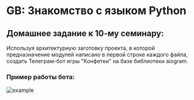 # GB: Знакомство с языком Python

## Домашнее задание к 10-му семинару:

Используя архитектурную заготовку проекта, в которой предназначение модулей
написано в первой строке каждого файла, создать Телеграм-бот игры "Конфетки"
на базе библиотеки aiogram.

### Пример работы бота:

![example](https://user-images.githubusercontent.com/109767480/201760092-33e6e0b7-baf5-425d-96f8-60520a08f000.png)
